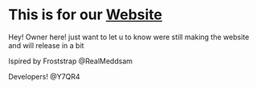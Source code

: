 # This is for our [Website]()
Hey! Owner here! just want to let u to know were still making the website and will release in a bit



Ispired by Froststrap 
@RealMeddsam

Developers!
@Y7QR4